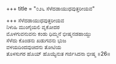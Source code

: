 +++
title = "೦೨೬ ಸೆಳೆದಡಾಯುಧವುತ್ತರೀಯವ"

+++
ಸೆಳೆದಡಾಯುಧವುತ್ತರೀಯವ   
ನಿಳುಹಿ ಮುಂಗೈಯಲಿ ವೃಕೋದರ   
ಮೊಳಗುವನುವನು ಕಂಡು ಧಿಮ್ಮನೆ ಭೀಷ್ಮನಡಹಾಯ್ದು   
ಸೆಳೆದು ಕೊಂಡನು ಖಡುಗವನು ಭುಜ  
ವಳಯದಿಂದವುಚಿದನು ತೋಟಿಯ   
ತೊಳಸುಗರ ಹೊಯ್ ಹೊಯ್ಯೆನುತ ಗರ್ಜಿಸಿದನಾ ಭೀಷ್ಮ    ॥26॥